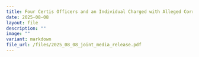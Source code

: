 ```yaml
---
title: Four Certis Officers and an Individual Charged with Alleged Corruption
date: 2025-08-08
layout: file
description: ""
image: ""
variant: markdown
file_url: /files/2025_08_08_joint_media_release.pdf
---
```

